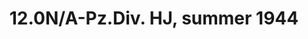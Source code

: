 ---
layout: product
title: "12.0N/A-Pz.Div. HJ, summer 1944"
price: "TBA" 
desc: "Maketa"
img_path: "/assets/img/RDM35003.jpg"
brand: "N/A"
available: false
special_offer: false
new: false
soon: false
cat: "010000"
subcat: "013100"
subsubcat: "0N/A"
sifra: "RDM35003"
popular: true
---